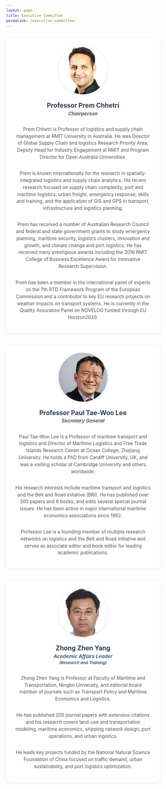 ```yaml
---
layout: page
title: Executive Committee
permalink: /executive-committee/
---
```


<style>
.executive-grid {
  display: grid;
  grid-template-columns: repeat(auto-fit, minmax(320px, 1fr));
  gap: 2.5rem;
  margin-top: 2rem;
}

.executive-card {
  background: #fefefe;
  border-radius: 12px;
  padding: 1.5rem 1.8rem;
  box-shadow: 0 2px 10px rgba(0,0,0,0.07);
  display: flex;
  flex-direction: column;
  align-items: center;
  text-align: center;
  transition: box-shadow 0.3s ease;
}

.executive-card:hover {
  box-shadow: 0 5px 18px rgba(0,0,0,0.15);
}

.executive-card img {
  width: 160px;
  height: 160px;
  border-radius: 50%;
  object-fit: cover;
  margin-bottom: 1rem;
  box-shadow: 0 2px 8px rgba(0,0,0,0.1);
}

.executive-card h2 {
  margin: 0.5rem 0 0.2rem;
  font-size: 1.3rem;
  font-weight: 700;
  color: #2c3e50;
}

.executive-card h3 {
  margin: 0;
  font-size: 1rem;
  font-weight: 600;
  color: #34495e;
  font-style: italic;
  margin-bottom: 1rem;
}

.executive-card p {
  font-size: 0.95rem;
  line-height: 1.5;
  color: #555;
  max-width: 480px;
}
</style>

<div class="executive-grid">

  <section class="executive-card">
    <img src="/assets/images/executive-committee/Picture25.jpg" alt="Professor Prem Chhetri">
    <h2>Professor Prem Chhetri</h2>
    <h3>Chairperson</h3>
    <p>Prem Chhetri is Professor of logistics and supply chain management at RMIT University in Australia. He was Director of Global Supply Chain and logistics Research Priority Area, Deputy Head for Industry Engagement at RMIT and Program Director for Open Australia Universities.</p>
    <p>Prem is known internationally for the research in spatially-integrated logistics and supply chain analytics. His recent research focused on supply chain complexity, port and maritime logistics, urban freight, emergency response, skills and training, and the application of GIS and GPS in transport, infrastructure and logistics planning.</p>
    <p>Prem has received a number of Australian Research Council and federal and state government grants to study emergency planning, maritime security, logistics clusters, innovation and growth, and climate change and port logistics. He has received many prestigious awards including the 2016 RMIT College of Business Excellence Award for Innovative Research Supervision.</p>
    <p>Prem has been a member in the international panel of experts on the 7th RTD Framework Program of the European Commission and a contributor to key EU research projects on weather impacts on transport systems. He is currently in the Quality Assurance Panel on NOVELOG funded through EU Horizon2020.</p>
  </section>

  <section class="executive-card">
    <img src="/assets/images/executive-committee/Picture45.jpg" alt="Professor Paul Tae-Woo Lee">
    <h2>Professor Paul Tae-Woo Lee</h2>
    <h3>Secretary General</h3>
    <p>Paul Tae-Woo Lee is a Professor of maritime transport and logistics and Director of Maritime Logistics and Free Trade Islands Research Center at Ocean College, Zhejiang University. He holds a PhD from Cardiff University, UK, and was a visiting scholar at Cambridge University and others worldwide.</p>
    <p>His research interests include maritime transport and logistics and the Belt and Road Initiative (BRI). He has published over 300 papers and 8 books, and edits several special journal issues. He has been active in major international maritime economics associations since 1992.</p>
    <p>Professor Lee is a founding member of multiple research networks on logistics and the Belt and Road Initiative and serves as associate editor and book editor for leading academic publications.</p>
  </section>

  <section class="executive-card">
    <img src="/assets/images/executive-committee/image1.jpg" alt="Zhong Zhen Yang">
    <h2>Zhong Zhen Yang</h2>
    <h3>Academic Affairs Leader<br><small>(Research and Training)</small></h3>
    <p>Zhong Zhen Yang is Professor at Faculty of Maritime and Transportation, Ningbo University, and editorial board member of journals such as Transport Policy and Maritime Economics and Logistics.</p>
    <p>He has published 200 journal papers with extensive citations and his research covers land-use and transportation modeling, maritime economics, shipping network design, port operations, and urban logistics.</p>
    <p>He leads key projects funded by the National Natural Science Foundation of China focused on traffic demand, urban sustainability, and port logistics optimization.</p>
  </section>



</div>
